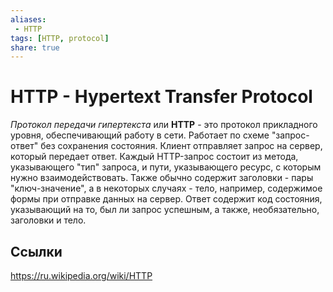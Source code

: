 ```yaml
---
aliases:
 - HTTP
tags: [HTTP, protocol]
share: true
---
```

# HTTP - Hypertext Transfer Protocol
*Протокол передачи гипертекста* или **HTTP** - это протокол прикладного уровня, обеспечивающий работу в сети. Работает по схеме "запрос-ответ" без сохранения состояния. Клиент отправляет запрос на сервер, который передает ответ.
Каждый HTTP-запрос состоит из метода, указывающего "тип" запроса, и пути, указывающего ресурс, с которым нужно взаимодействовать. Также обычно содержит заголовки - пары "ключ-значение", а в некоторых случаях - тело, например, содержимое формы при отправке данных на сервер.
Ответ содержит код состояния, указывающий на то, был ли запрос успешным, а также, необязательно, заголовки и тело.
## Ссылки
https://ru.wikipedia.org/wiki/HTTP